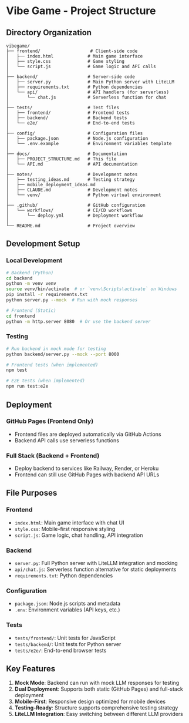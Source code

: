 # Vibe Game - Project Structure

## Directory Organization

```
vibegame/
├── frontend/                   # Client-side code
│   ├── index.html             # Main game interface
│   ├── style.css              # Game styling
│   └── script.js              # Game logic and API calls
│
├── backend/                   # Server-side code
│   ├── server.py              # Main Python server with LiteLLM
│   ├── requirements.txt       # Python dependencies
│   └── api/                   # API handlers (for serverless)
│       └── chat.js            # Serverless function for chat
│
├── tests/                     # Test files
│   ├── frontend/              # Frontend tests
│   ├── backend/               # Backend tests
│   └── e2e/                   # End-to-end tests
│
├── config/                    # Configuration files
│   ├── package.json           # Node.js configuration
│   └── .env.example           # Environment variables template
│
├── docs/                      # Documentation
│   ├── PROJECT_STRUCTURE.md   # This file
│   └── API.md                 # API documentation
│
├── notes/                     # Development notes
│   ├── testing_ideas.md       # Testing strategy
│   ├── mobile_deployment_ideas.md
│   ├── CLAUDE.md              # Development notes
│   └── venv/                  # Python virtual environment
│
├── .github/                   # GitHub configuration
│   └── workflows/             # CI/CD workflows
│       └── deploy.yml         # Deployment workflow
│
└── README.md                  # Project overview
```

## Development Setup

### Local Development
```bash
# Backend (Python)
cd backend
python -m venv venv
source venv/bin/activate  # or `venv\Scripts\activate` on Windows
pip install -r requirements.txt
python server.py --mock  # Run with mock responses

# Frontend (Static)
cd frontend
python -m http.server 8080  # Or use the backend server
```

### Testing
```bash
# Run backend in mock mode for testing
python backend/server.py --mock --port 8000

# Frontend tests (when implemented)
npm test

# E2E tests (when implemented)
npm run test:e2e
```

## Deployment

### GitHub Pages (Frontend Only)
- Frontend files are deployed automatically via GitHub Actions
- Backend API calls use serverless functions

### Full Stack (Backend + Frontend)
- Deploy backend to services like Railway, Render, or Heroku
- Frontend can still use GitHub Pages with backend API URLs

## File Purposes

### Frontend
- `index.html`: Main game interface with chat UI
- `style.css`: Mobile-first responsive styling
- `script.js`: Game logic, chat handling, API integration

### Backend
- `server.py`: Full Python server with LiteLLM integration and mocking
- `api/chat.js`: Serverless function alternative for static deployments
- `requirements.txt`: Python dependencies

### Configuration
- `package.json`: Node.js scripts and metadata
- `.env`: Environment variables (API keys, etc.)

### Tests
- `tests/frontend/`: Unit tests for JavaScript
- `tests/backend/`: Unit tests for Python server
- `tests/e2e/`: End-to-end browser tests

## Key Features

1. **Mock Mode**: Backend can run with mock LLM responses for testing
2. **Dual Deployment**: Supports both static (GitHub Pages) and full-stack deployment
3. **Mobile-First**: Responsive design optimized for mobile devices
4. **Testing-Ready**: Structure supports comprehensive testing strategy
5. **LiteLLM Integration**: Easy switching between different LLM providers